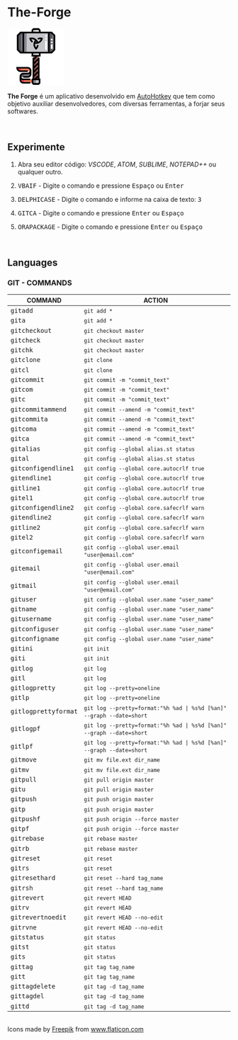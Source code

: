 # The-Forge

![The Forge](./img/thor-hammer_128x128.png)

**The Forge** é um aplicativo desenvolvido em [AutoHotkey](https://www.autohotkey.com) que tem como objetivo auxiliar desenvolvedores, com diversas ferramentas, a forjar seus softwares.

<br>

## Experimente

1. Abra seu editor código: _VSCODE_, _ATOM_, _SUBLIME_, _NOTEPAD++_ ou qualquer outro.

2. <kbd>VBAIF</kbd> - Digite o comando e pressione <kbd>Espaço</kbd> ou <kbd>Enter</kbd>

3. <kbd>DELPHICASE</kbd> - Digite o comando e informe na caixa de texto: <kbd>3</kbd>

4. <kbd>GITCA</kbd> - Digite o comando e pressione <kbd>Enter</kbd> ou <kbd>Espaço</kbd>

5. <kbd>ORAPACKAGE</kbd> - Digite o comando e pressione <kbd>Enter</kbd> ou <kbd>Espaço</kbd>

<br>

## Languages

### GIT - COMMANDS

COMMAND                        | ACTION
-------------------------------|----------
<kbd>gitadd</kbd>              |  `git add *`
<kbd>gita</kbd>                |  `git add *`
<kbd>gitcheckout</kbd>         |  `git checkout master`
<kbd>gitcheck</kbd>            |  `git checkout master`
<kbd>gitchk</kbd>              |  `git checkout master`
<kbd>gitclone</kbd>            |  `git clone`
<kbd>gitcl</kbd>               |  `git clone`
<kbd>gitcommit</kbd>           |  `git commit -m "commit_text"`
<kbd>gitcom</kbd>              |  `git commit -m "commit_text"`
<kbd>gitc</kbd>                |  `git commit -m "commit_text"`
<kbd>gitcommitammend</kbd>     |  `git commit --amend -m "commit_text"`
<kbd>gitcommita</kbd>          |  `git commit --amend -m "commit_text"`
<kbd>gitcoma</kbd>             |  `git commit --amend -m "commit_text"`
<kbd>gitca</kbd>               |  `git commit --amend -m "commit_text"`
<kbd>gitalias</kbd>            |  `git config --global alias.st status`
<kbd>gital</kbd>               |  `git config --global alias.st status`
<kbd>gitconfigendline1</kbd>   |  `git config --global core.autocrlf true`
<kbd>gitendline1</kbd>         |  `git config --global core.autocrlf true`
<kbd>gitline1</kbd>            |  `git config --global core.autocrlf true`
<kbd>gitel1</kbd>              |  `git config --global core.autocrlf true`
<kbd>gitconfigendline2</kbd>   |  `git config --global core.safecrlf warn`
<kbd>gitendline2</kbd>         |  `git config --global core.safecrlf warn`
<kbd>gitline2</kbd>            |  `git config --global core.safecrlf warn`
<kbd>gitel2</kbd>              |  `git config --global core.safecrlf warn`
<kbd>gitconfigemail</kbd>      |  `git config --global user.email "user@email.com"`
<kbd>gitemail</kbd>            |  `git config --global user.email "user@email.com"`
<kbd>gitmail</kbd>             |  `git config --global user.email "user@email.com"`
<kbd>gituser</kbd>             |  `git config --global user.name "user_name"`
<kbd>gitname</kbd>             |  `git config --global user.name "user_name"`
<kbd>gitusername</kbd>         |  `git config --global user.name "user_name"`
<kbd>gitconfiguser</kbd>       |  `git config --global user.name "user_name"`
<kbd>gitconfigname</kbd>       |  `git config --global user.name "user_name"`
<kbd>gitini</kbd>              |  `git init`
<kbd>giti</kbd>                |  `git init`
<kbd>gitlog</kbd>              |  `git log`
<kbd>gitl</kbd>                |  `git log`
<kbd>gitlogpretty</kbd>        |  `git log --pretty=oneline`
<kbd>gitlp</kbd>               |  `git log --pretty=oneline`
<kbd>gitlogprettyformat</kbd>  |  `git log --pretty=format:"%h %ad \| %s%d [%an]" --graph --date=short`
<kbd>gitlogpf</kbd>            |  `git log --pretty=format:"%h %ad \| %s%d [%an]" --graph --date=short`
<kbd>gitlpf</kbd>              |  `git log --pretty=format:"%h %ad \| %s%d [%an]" --graph --date=short`
<kbd>gitmove</kbd>             |  `git mv file.ext dir_name`
<kbd>gitmv</kbd>               |  `git mv file.ext dir_name`
<kbd>gitpull</kbd>             |  `git pull origin master`
<kbd>gitu</kbd>                |  `git pull origin master`
<kbd>gitpush</kbd>             |  `git push origin master`
<kbd>gitp</kbd>                |  `git push origin master`
<kbd>gitpushf</kbd>            |  `git push origin --force master`
<kbd>gitpf</kbd>               |  `git push origin --force master`
<kbd>gitrebase</kbd>           |  `git rebase master`
<kbd>gitrb</kbd>               |  `git rebase master`
<kbd>gitreset</kbd>            |  `git reset`
<kbd>gitrs</kbd>               |  `git reset`
<kbd>gitresethard</kbd>        |  `git reset --hard tag_name`
<kbd>gitrsh</kbd>              |  `git reset --hard tag_name`
<kbd>gitrevert</kbd>           |  `git revert HEAD`
<kbd>gitrv</kbd>               |  `git revert HEAD`
<kbd>gitrevertnoedit</kbd>     |  `git revert HEAD --no-edit`
<kbd>gitrvne</kbd>             |  `git revert HEAD --no-edit`
<kbd>gitstatus</kbd>           |  `git status`
<kbd>gitst</kbd>               |  `git status`
<kbd>gits</kbd>                |  `git status`
<kbd>gittag</kbd>              |  `git tag tag_name`
<kbd>gitt</kbd>                |  `git tag tag_name`
<kbd>gittagdelete</kbd>        |  `git tag -d tag_name`
<kbd>gittagdel</kbd>           |  `git tag -d tag_name`
<kbd>gittd</kbd>               |  `git tag -d tag_name`

<br>

<div>Icons made by <a href="https://www.flaticon.com/authors/freepik" title="Freepik">Freepik</a> from <a href="https://www.flaticon.com/" title="Flaticon">www.flaticon.com</a></div>